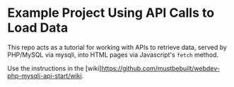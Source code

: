 # Example Project Using API Calls to Load Data

This repo acts as a tutorial for working with APIs to retrieve data, served by PHP/MySQL via mysqli, into HTML pages via Javascript's `fetch` method.


Use the instructions in the [wiki]https://github.com/mustbebuilt/webdev-php-mysqli-api-start/wiki.